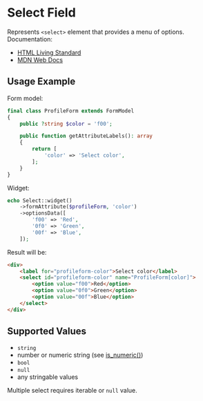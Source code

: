 # Select Field

Represents `<select>` element that provides a menu of options. Documentation:

- [HTML Living Standard](https://html.spec.whatwg.org/multipage/form-elements.html#the-select-element)
- [MDN Web Docs](https://developer.mozilla.org/docs/Web/HTML/Element/select)

## Usage Example

Form model:

```php
final class ProfileForm extends FormModel
{
    public ?string $color = 'f00';

    public function getAttributeLabels(): array
    {
        return [
            'color' => 'Select color',
        ];
    }
}
```

Widget:

```php
echo Select::widget()
    ->formAttribute($profileForm, 'color')
    ->optionsData([
        'f00' => 'Red',
        '0f0' => 'Green',
        '00f' => 'Blue',
    ]);
```

Result will be:

```html
<div>
    <label for="profileform-color">Select color</label>
    <select id="profileform-color" name="ProfileForm[color]">
        <option value="f00">Red</option>
        <option value="0f0">Green</option>
        <option value="00f">Blue</option>
    </select>
</div>
```

## Supported Values

- `string`
- number or numeric string (see [is_numeric()](https://www.php.net/manual/en/function.is-numeric.php))
- `bool`
- `null`
- any stringable values

Multiple select requires iterable or `null` value.
